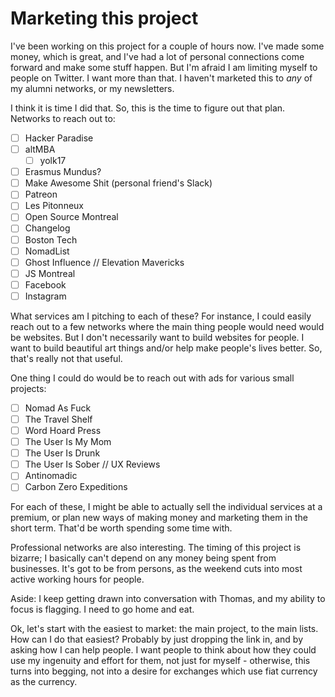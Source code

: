 # Marketing this project

I've been working on this project for a couple of hours now. I've made some money, which is great, and I've had a lot of personal connections come forward and make some stuff happen. But I'm afraid I am limiting myself to people on Twitter. I want more than that. I haven't marketed this to _any_ of my alumni networks, or my newsletters.

I think it is time I did that. So, this is the time to figure out that plan. Networks to reach out to:

- [ ] Hacker Paradise
- [ ] altMBA
  - [ ] yolk17
- [ ] Erasmus Mundus?
- [ ] Make Awesome Shit (personal friend's Slack)
- [ ] Patreon
- [ ] Les Pitonneux
- [ ] Open Source Montreal
- [ ] Changelog
- [ ] Boston Tech
- [ ] NomadList
- [ ] Ghost Influence // Elevation Mavericks
- [ ] JS Montreal
- [ ] Facebook
- [ ] Instagram

What services am I pitching to each of these? For instance, I could easily reach out to a few networks where the main thing people would need would be websites. But I don't necessarily want to build websites for people. I want to build beautiful art things and/or help make people's lives better. So, that's really not that useful.

One thing I could do would be to reach out with ads for various small projects:

- [ ] Nomad As Fuck
- [ ] The Travel Shelf
- [ ] Word Hoard Press
- [ ] The User Is My Mom
- [ ] The User Is Drunk
- [ ] The User Is Sober // UX Reviews
- [ ] Antinomadic
- [ ] Carbon Zero Expeditions

For each of these, I might be able to actually sell the individual services at a premium, or plan new ways of making money and marketing them in the short term. That'd be worth spending some time with.

Professional networks are also interesting. The timing of this project is bizarre; I basically can't depend on any money being spent from businesses. It's got to be from persons, as the weekend cuts into most active working hours for people.

Aside: I keep getting drawn into conversation with Thomas, and my ability to focus is flagging. I need to go home and eat.

Ok, let's start with the easiest to market: the main project, to the main lists. How can I do that easiest? Probably by just dropping the link in, and by asking how I can help people. I want people to think about how they could use my ingenuity and effort for them, not just for myself - otherwise, this turns into begging, not into a desire for exchanges which use fiat currency as the currency.

